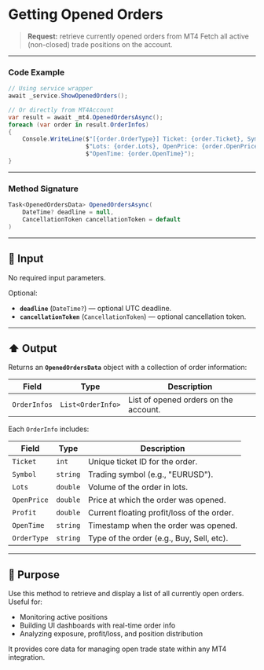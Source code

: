 # Getting Opened Orders

> **Request:** retrieve currently opened orders from MT4
> Fetch all active (non-closed) trade positions on the account.

---

### Code Example

```csharp
// Using service wrapper
await _service.ShowOpenedOrders();

// Or directly from MT4Account
var result = await _mt4.OpenedOrdersAsync();
foreach (var order in result.OrderInfos)
{
    Console.WriteLine($"[{order.OrderType}] Ticket: {order.Ticket}, Symbol: {order.Symbol}, " +
                      $"Lots: {order.Lots}, OpenPrice: {order.OpenPrice}, Profit: {order.Profit}, " +
                      $"OpenTime: {order.OpenTime}");
}
```

---

###  Method Signature

```csharp
Task<OpenedOrdersData> OpenedOrdersAsync(
    DateTime? deadline = null,
    CancellationToken cancellationToken = default
)
```

---

## 🔽 Input

No required input parameters.

Optional:

* **`deadline`** (`DateTime?`) — optional UTC deadline.
* **`cancellationToken`** (`CancellationToken`) — optional cancellation token.

---

## ⬆️ Output

Returns an **`OpenedOrdersData`** object with a collection of order information:

| Field        | Type              | Description                           |
| ------------ | ----------------- | ------------------------------------- |
| `OrderInfos` | `List<OrderInfo>` | List of opened orders on the account. |

Each `OrderInfo` includes:

| Field       | Type     | Description                                |
| ----------- | -------- | ------------------------------------------ |
| `Ticket`    | `int`    | Unique ticket ID for the order.            |
| `Symbol`    | `string` | Trading symbol (e.g., "EURUSD").           |
| `Lots`      | `double` | Volume of the order in lots.               |
| `OpenPrice` | `double` | Price at which the order was opened.       |
| `Profit`    | `double` | Current floating profit/loss of the order. |
| `OpenTime`  | `string` | Timestamp when the order was opened.       |
| `OrderType` | `string` | Type of the order (e.g., Buy, Sell, etc).  |

---

## 🎯 Purpose

Use this method to retrieve and display a list of all currently open orders. Useful for:

* Monitoring active positions
* Building UI dashboards with real-time order info
* Analyzing exposure, profit/loss, and position distribution

It provides core data for managing open trade state within any MT4 integration.

